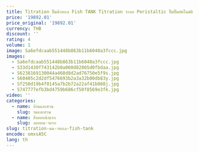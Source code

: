 ```yaml
---
title: Titration ปั๊มน้ําทะเล Fish TANK Titration ระบบ Peristaltic ปั๊มปั๊มอัตโนมัติ F4 Pro Aquarium อุปกรณ์เสริม
price: '19892.01'
price_original: '19892.01'
currency: THB
discount: ''
rating: 4
volume: 1
image: Sa6efdcaab551448b863b11b6040a3fccc.jpg
images:
  - Sa6efdcaab551448b863b11b6040a3fccc.jpg
  - S33d1430f743142b0a060d82865d0fbdaa.jpg
  - S6238169130044a468d8d2ad76750e5f9s.jpg
  - S60405c2d2df5476693b2a3a32b00db83y.jpg
  - Sf250d19b4f0145a7b2b72a22af41b088j.jpg
  - S747777efb3bd4759b686cf50f8569e3fk.jpg
video: ''
categories:
  - name: บ้านและสวน
    slug: านและสวน
  - name: สิ่งทอหน้าแรก
    slug: งทอหน-าแรก
slug: titration-มน-าทะเล-fish-tank
encode: omxsA5C
lang: th
---
```

  